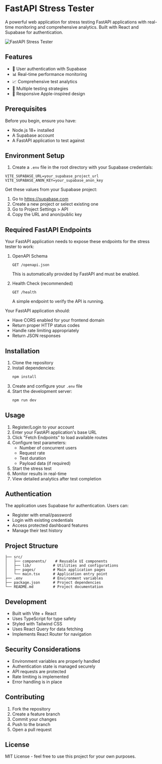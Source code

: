 # FastAPI Stress Tester

A powerful web application for stress testing FastAPI applications with real-time monitoring and comprehensive analytics. Built with React and Supabase for authentication.

![FastAPI Stress Tester](https://images.unsplash.com/photo-1551288049-bebda4e38f71?auto=format&fit=crop&q=80&w=2000)

## Features

- 🔐 User authentication with Supabase
- 📊 Real-time performance monitoring
- 📈 Comprehensive test analytics
- 🎯 Multiple testing strategies
- 📱 Responsive Apple-inspired design

## Prerequisites

Before you begin, ensure you have:
- Node.js 18+ installed
- A Supabase account
- A FastAPI application to test against

## Environment Setup

1. Create a `.env` file in the root directory with your Supabase credentials:

```env
VITE_SUPABASE_URL=your_supabase_project_url
VITE_SUPABASE_ANON_KEY=your_supabase_anon_key
```

Get these values from your Supabase project:
1. Go to https://supabase.com
2. Create a new project or select existing one
3. Go to Project Settings > API
4. Copy the URL and anon/public key

## Required FastAPI Endpoints

Your FastAPI application needs to expose these endpoints for the stress tester to work:

1. OpenAPI Schema
   ```
   GET /openapi.json
   ```
   This is automatically provided by FastAPI and must be enabled.

2. Health Check (recommended)
   ```
   GET /health
   ```
   A simple endpoint to verify the API is running.

Your FastAPI application should:
- Have CORS enabled for your frontend domain
- Return proper HTTP status codes
- Handle rate limiting appropriately
- Return JSON responses

## Installation

1. Clone the repository
2. Install dependencies:
   ```bash
   npm install
   ```
3. Create and configure your `.env` file
4. Start the development server:
   ```bash
   npm run dev
   ```

## Usage

1. Register/Login to your account
2. Enter your FastAPI application's base URL
3. Click "Fetch Endpoints" to load available routes
4. Configure test parameters:
   - Number of concurrent users
   - Request rate
   - Test duration
   - Payload data (if required)
5. Start the stress test
6. Monitor results in real-time
7. View detailed analytics after test completion

## Authentication

The application uses Supabase for authentication. Users can:
- Register with email/password
- Login with existing credentials
- Access protected dashboard features
- Manage their test history

## Project Structure

```
├── src/
│   ├── components/    # Reusable UI components
│   ├── lib/          # Utilities and configurations
│   ├── pages/        # Main application pages
│   └── main.tsx      # Application entry point
├── .env              # Environment variables
├── package.json      # Project dependencies
└── README.md         # Project documentation
```

## Development

- Built with Vite + React
- Uses TypeScript for type safety
- Styled with Tailwind CSS
- Uses React Query for data fetching
- Implements React Router for navigation

## Security Considerations

- Environment variables are properly handled
- Authentication state is managed securely
- API requests are protected
- Rate limiting is implemented
- Error handling is in place

## Contributing

1. Fork the repository
2. Create a feature branch
3. Commit your changes
4. Push to the branch
5. Open a pull request

## License

MIT License - feel free to use this project for your own purposes.